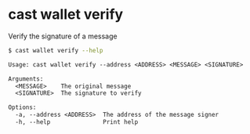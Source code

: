 # cast wallet verify

Verify the signature of a message

```bash
$ cast wallet verify --help
```

```txt
Usage: cast wallet verify --address <ADDRESS> <MESSAGE> <SIGNATURE>

Arguments:
  <MESSAGE>    The original message
  <SIGNATURE>  The signature to verify

Options:
  -a, --address <ADDRESS>  The address of the message signer
  -h, --help               Print help
```